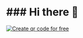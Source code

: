 <h1>### Hi there 👋</h1>
<a href='www.linkedin.com/in/carlos-jesus-s-06ba68236' border='0' style='cursor:pointer;display:block'><img src='https://cdn.me-qr.com/qr/53911118.png?v=1679976553' alt='Create qr code for free'></a>
